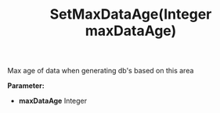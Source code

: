 ﻿---
uid: crmscript_ref_NSArea_SetMaxDataAge
title: SetMaxDataAge(Integer maxDataAge)
intellisense: NSArea.SetMaxDataAge
keywords: NSArea, GetMaxDataAge
so.topic: reference
---

Max age of data when generating db's based on this area

**Parameter:** 
 - **maxDataAge** Integer

